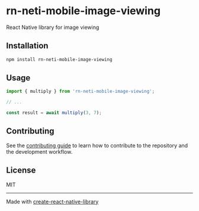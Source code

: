 # rn-neti-mobile-image-viewing

React Native library for image viewing

## Installation

```sh
npm install rn-neti-mobile-image-viewing
```

## Usage


```js
import { multiply } from 'rn-neti-mobile-image-viewing';

// ...

const result = await multiply(3, 7);
```


## Contributing

See the [contributing guide](CONTRIBUTING.md) to learn how to contribute to the repository and the development workflow.

## License

MIT

---

Made with [create-react-native-library](https://github.com/callstack/react-native-builder-bob)
